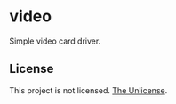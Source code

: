 # video
Simple video card driver.

## License
This project is not licensed. [The Unlicense](https://unlicense.org/).
